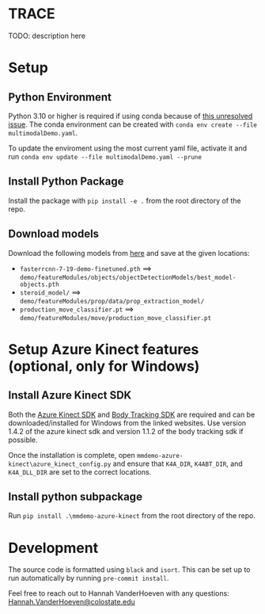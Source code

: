 # TRACE

TODO: description here

# Setup
## Python Environment
Python 3.10 or higher is required if using conda because of [this unresolved issue](https://github.com/conda/conda/issues/10897). The conda environment can be created with `conda env create --file multimodalDemo.yaml`.

To update the enviroment using the most current yaml file, activate it and run `conda env update --file multimodalDemo.yaml --prune`

## Install Python Package
Install the package with `pip install -e .` from the root directory of the repo.

## Download models

Download the following models from [here](https://colostate-my.sharepoint.com/:f:/g/personal/nkrishna_colostate_edu/EhYic6HBX7hFta6GjQIcb9gBxV_K0yYFhtHagiVyClr7gQ?e=W6Pm6I) and save at the given locations:

- `fasterrcnn-7-19-demo-finetuned.pth` ==> `demo/featureModules/objects/objectDetectionModels/best_model-objects.pth`
- `steroid_model/` ==> `demo/featureModules/prop/data/prop_extraction_model/`
- `production_move_classifier.pt` ==> `demo/featureModules/move/production_move_classifier.pt`

# Setup Azure Kinect features (optional, only for Windows)

## Install Azure Kinect SDK

Both the [Azure Kinect SDK](https://github.com/microsoft/Azure-Kinect-Sensor-SDK/blob/develop/docs/usage.md#installation) and [Body Tracking SDK](https://learn.microsoft.com/en-us/azure/kinect-dk/body-sdk-download) are required and can be downloaded/installed for Windows from the linked websites. Use version 1.4.2 of the azure kinect sdk and version 1.1.2 of the body tracking sdk if possible.

Once the installation is complete, open `mmdemo-azure-kinect\azure_kinect_config.py` and ensure that `K4A_DIR`, `K4ABT_DIR`, and `K4A_DLL_DIR` are set to the correct locations.


## Install python subpackage
Run `pip install .\mmdemo-azure-kinect` from the root directory of the repo.


# Development

The source code is formatted using `black` and `isort`. This can be set up to run automatically by running `pre-commit install`.

Feel free to reach out to Hannah VanderHoeven with any questions: Hannah.VanderHoeven@colostate.edu
